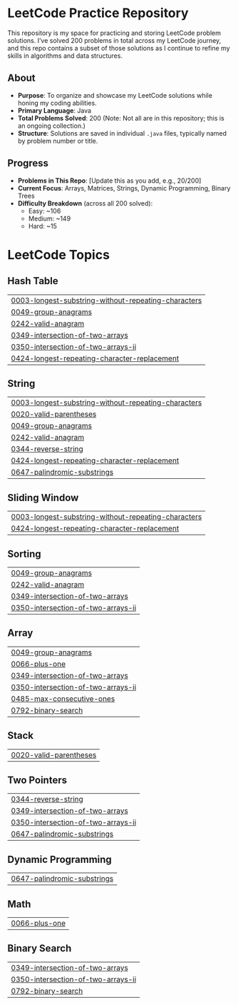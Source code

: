 # LeetCode Practice Repository

This repository is my space for practicing and storing LeetCode problem solutions. I’ve solved 200 problems in total across my LeetCode journey, and this repo contains a subset of those solutions as I continue to refine my skills in algorithms and data structures.

## About
- **Purpose**: To organize and showcase my LeetCode solutions while honing my coding abilities.
- **Primary Language**: Java
- **Total Problems Solved**: 200 (Note: Not all are in this repository; this is an ongoing collection.)
- **Structure**: Solutions are saved in individual `.java` files, typically named by problem number or title.

## Progress
- **Problems in This Repo**: [Update this as you add, e.g., 20/200]
- **Current Focus**: Arrays, Matrices, Strings, Dynamic Programming, Binary Trees
- **Difficulty Breakdown** (across all 200 solved):
  - Easy: ~106
  - Medium: ~149
  - Hard: ~15
  

<!---LeetCode Topics Start-->
# LeetCode Topics
## Hash Table
|  |
| ------- |
| [0003-longest-substring-without-repeating-characters](https://github.com/Pratikshapandey1609/LeetcodePractice/tree/master/0003-longest-substring-without-repeating-characters) |
| [0049-group-anagrams](https://github.com/Pratikshapandey1609/LeetcodePractice/tree/master/0049-group-anagrams) |
| [0242-valid-anagram](https://github.com/Pratikshapandey1609/LeetcodePractice/tree/master/0242-valid-anagram) |
| [0349-intersection-of-two-arrays](https://github.com/Pratikshapandey1609/LeetcodePractice/tree/master/0349-intersection-of-two-arrays) |
| [0350-intersection-of-two-arrays-ii](https://github.com/Pratikshapandey1609/LeetcodePractice/tree/master/0350-intersection-of-two-arrays-ii) |
| [0424-longest-repeating-character-replacement](https://github.com/Pratikshapandey1609/LeetcodePractice/tree/master/0424-longest-repeating-character-replacement) |
## String
|  |
| ------- |
| [0003-longest-substring-without-repeating-characters](https://github.com/Pratikshapandey1609/LeetcodePractice/tree/master/0003-longest-substring-without-repeating-characters) |
| [0020-valid-parentheses](https://github.com/Pratikshapandey1609/LeetcodePractice/tree/master/0020-valid-parentheses) |
| [0049-group-anagrams](https://github.com/Pratikshapandey1609/LeetcodePractice/tree/master/0049-group-anagrams) |
| [0242-valid-anagram](https://github.com/Pratikshapandey1609/LeetcodePractice/tree/master/0242-valid-anagram) |
| [0344-reverse-string](https://github.com/Pratikshapandey1609/LeetcodePractice/tree/master/0344-reverse-string) |
| [0424-longest-repeating-character-replacement](https://github.com/Pratikshapandey1609/LeetcodePractice/tree/master/0424-longest-repeating-character-replacement) |
| [0647-palindromic-substrings](https://github.com/Pratikshapandey1609/LeetcodePractice/tree/master/0647-palindromic-substrings) |
## Sliding Window
|  |
| ------- |
| [0003-longest-substring-without-repeating-characters](https://github.com/Pratikshapandey1609/LeetcodePractice/tree/master/0003-longest-substring-without-repeating-characters) |
| [0424-longest-repeating-character-replacement](https://github.com/Pratikshapandey1609/LeetcodePractice/tree/master/0424-longest-repeating-character-replacement) |
## Sorting
|  |
| ------- |
| [0049-group-anagrams](https://github.com/Pratikshapandey1609/LeetcodePractice/tree/master/0049-group-anagrams) |
| [0242-valid-anagram](https://github.com/Pratikshapandey1609/LeetcodePractice/tree/master/0242-valid-anagram) |
| [0349-intersection-of-two-arrays](https://github.com/Pratikshapandey1609/LeetcodePractice/tree/master/0349-intersection-of-two-arrays) |
| [0350-intersection-of-two-arrays-ii](https://github.com/Pratikshapandey1609/LeetcodePractice/tree/master/0350-intersection-of-two-arrays-ii) |
## Array
|  |
| ------- |
| [0049-group-anagrams](https://github.com/Pratikshapandey1609/LeetcodePractice/tree/master/0049-group-anagrams) |
| [0066-plus-one](https://github.com/Pratikshapandey1609/LeetcodePractice/tree/master/0066-plus-one) |
| [0349-intersection-of-two-arrays](https://github.com/Pratikshapandey1609/LeetcodePractice/tree/master/0349-intersection-of-two-arrays) |
| [0350-intersection-of-two-arrays-ii](https://github.com/Pratikshapandey1609/LeetcodePractice/tree/master/0350-intersection-of-two-arrays-ii) |
| [0485-max-consecutive-ones](https://github.com/Pratikshapandey1609/LeetcodePractice/tree/master/0485-max-consecutive-ones) |
| [0792-binary-search](https://github.com/Pratikshapandey1609/LeetcodePractice/tree/master/0792-binary-search) |
## Stack
|  |
| ------- |
| [0020-valid-parentheses](https://github.com/Pratikshapandey1609/LeetcodePractice/tree/master/0020-valid-parentheses) |
## Two Pointers
|  |
| ------- |
| [0344-reverse-string](https://github.com/Pratikshapandey1609/LeetcodePractice/tree/master/0344-reverse-string) |
| [0349-intersection-of-two-arrays](https://github.com/Pratikshapandey1609/LeetcodePractice/tree/master/0349-intersection-of-two-arrays) |
| [0350-intersection-of-two-arrays-ii](https://github.com/Pratikshapandey1609/LeetcodePractice/tree/master/0350-intersection-of-two-arrays-ii) |
| [0647-palindromic-substrings](https://github.com/Pratikshapandey1609/LeetcodePractice/tree/master/0647-palindromic-substrings) |
## Dynamic Programming
|  |
| ------- |
| [0647-palindromic-substrings](https://github.com/Pratikshapandey1609/LeetcodePractice/tree/master/0647-palindromic-substrings) |
## Math
|  |
| ------- |
| [0066-plus-one](https://github.com/Pratikshapandey1609/LeetcodePractice/tree/master/0066-plus-one) |
## Binary Search
|  |
| ------- |
| [0349-intersection-of-two-arrays](https://github.com/Pratikshapandey1609/LeetcodePractice/tree/master/0349-intersection-of-two-arrays) |
| [0350-intersection-of-two-arrays-ii](https://github.com/Pratikshapandey1609/LeetcodePractice/tree/master/0350-intersection-of-two-arrays-ii) |
| [0792-binary-search](https://github.com/Pratikshapandey1609/LeetcodePractice/tree/master/0792-binary-search) |
<!---LeetCode Topics End-->